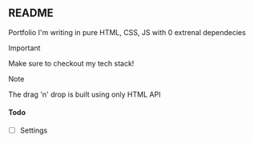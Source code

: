 ## README

Portfolio I'm writing in pure HTML, CSS, JS with 0 extrenal dependecies 

> [!IMPORTANT]
> Make sure to checkout my tech stack!

> [!NOTE]
> The drag 'n' drop is built using only HTML API

#### Todo
- [ ] Settings



